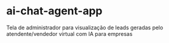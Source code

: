 # ai-chat-agent-app
Tela de administrador para visualização de leads geradas pelo atendente/vendedor virtual com IA para empresas
